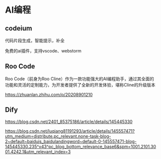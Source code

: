# AI编程

## codeium  

代码片段生成，智能提示，补全

免费的ai插件，支持vscode、webstorm

## Roo Code

Roo Code（前身为Roo Cline）作为一款功能强大的AI编程助手，通过其全面的功能和灵活的定制能力，为开发者提供了全新的开发体验，堪称Cline的升级版本

https://zhuanlan.zhihu.com/p/20208901210

## Dify
https://blog.csdn.net/2401_85375186/article/details/145445330

https://blog.csdn.net/luqiang81191293/article/details/145557471?utm_medium=distribute.pc_relevant.none-task-blog-2~default~baidujs_baidulandingword~default-0-145557471-blog-145445330.235^v43^pc_blog_bottom_relevance_base6&spm=1001.2101.3001.4242.1&utm_relevant_index=3
